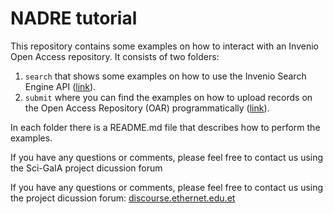 # NADRE tutorial

This repository contains some examples on how to interact with an Invenio Open Access repository.
It consists of two folders:
1. `search` that shows some examples on how to use the Invenio Search Engine API ([link](search)).
1. `submit` where you can find the examples on  how to upload records on the Open Access Repository (OAR) programmatically ([link](search)).

In each folder there is a README.md file that describes how to perform the examples.

If you have any questions or comments, please feel free to contact us using the
Sci-GaIA project dicussion forum

If you have any questions or comments, please feel free to contact us using the project dicussion forum: [discourse.ethernet.edu.et](http://discourse.ethernet.edu.et/)
